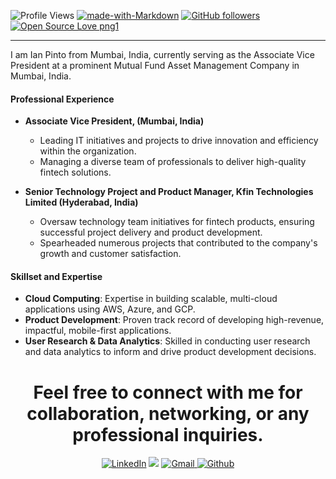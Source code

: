 ![Profile Views](https://komarev.com/ghpvc/?username=iAn-Pinto)
[![made-with-Markdown](https://img.shields.io/badge/Made%20with-Markdown-1f425f.svg)](https://github.com/iAn-Pinto)
[![GitHub followers](https://img.shields.io/github/followers/iAn-Pinto.svg?style=social&label=Follow&maxAge=2592000)](https://github.com/iAn-Pinto?tab=followers)
[![Open Source Love png1](https://badges.frapsoft.com/os/v1/open-source.png?v=103)](https://github.com/iAn-Pinto)

---

I am Ian Pinto from Mumbai, India, currently serving as the Associate Vice President at a prominent Mutual Fund Asset Management Company in Mumbai, India. 

#### Professional Experience

- **Associate Vice President, (Mumbai, India)**
  - Leading IT initiatives and projects to drive innovation and efficiency within the organization.
  - Managing a diverse team of professionals to deliver high-quality fintech solutions.

- **Senior Technology Project and Product Manager, Kfin Technologies Limited (Hyderabad, India)**
  - Oversaw technology team initiatives for fintech products, ensuring successful project delivery and product development.
  - Spearheaded numerous projects that contributed to the company's growth and customer satisfaction.

#### Skillset and Expertise

- **Cloud Computing**: Expertise in building scalable, multi-cloud applications using AWS, Azure, and GCP.
- **Product Development**: Proven track record of developing high-revenue, impactful, mobile-first applications.
- **User Research & Data Analytics**: Skilled in conducting user research and data analytics to inform and drive product development decisions.

<h1 align="center">Feel free to connect with me for collaboration, networking, or any professional inquiries.</h1>

<div align="center">
<a  href="https://www.linkedin.com/in/pintoian/" target="_blank"><img alt="LinkedIn" src="https://img.shields.io/badge/linkedin%20-%230077B5.svg?&style=for-the-badge&logo=linkedin&logoColor=white" /></a>
<a href="https://twitter.com/pintoian" target="_blank"><img src="https://img.shields.io/badge/twitter-%2300acee.svg?&style=for-the-badge&logo=twitter&logoColor=white&alt=twitter" /></a>
<a href="mailto:ianpinto1980@gmail.com"><img  alt="Gmail" src="https://img.shields.io/badge/Gmail-D14836?style=for-the-badge&logo=gmail&logoColor=white" />
<a href="https://github.com/iAn-Pinto" target="_blank"><img alt="Github" src="https://img.shields.io/badge/GitHub-100000?style=for-the-badge&logo=github&logoColor=white"/></a>
</div>
<!--
**iAn-Pinto/iAn-Pinto** is a ✨ _special_ ✨ repository because its `README.md` (this file) appears on your GitHub profile.

Here are some ideas to get you started:


- 🌱 I’m currently learning ...
- 👯 I’m looking to collaborate on ...
- 🤔 I’m looking for help with ...
- 💬 Ask me about ...
- 📫 How to reach me: ...
- 😄 Pronouns: ...
- ⚡ Fun fact: ...
-->
